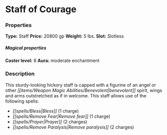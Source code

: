 ﻿---
Title: "Staff of Courage"
Type: "Staff"
Price: "20800 gp"
Weight: "5 lbs."
Slot: "Slotless"
Caster level: "8"
Aura: "moderate enchantment"
Description: |
  "This sturdy-looking hickory staff is capped with a figurine of an angel or other benevolent spirit, wings and arms outstretched as if in welcome. This staff allows use of the following spells:"
Crafting cost: "10400 gp"
Sources: "['Pathfinder Society Field Guide', 'Ultimate Equipment']"
---

# Staff of Courage

### Properties

**Type:** Staff **Price:** 20800 gp **Weight:** 5 lbs. **Slot:** Slotless

##### Magical properties

**Caster level:** 8 **Aura:** moderate enchantment

### Description

This sturdy-looking hickory staff is capped with a figurine of an angel or other _[[items/Weapon Magic Abilities/Benevolent|benevolent]]_ spirit, wings and arms outstretched as if in welcome. This staff allows use of the following spells:

* _[[spells/Bless|Bless]]_ (1 charge)
* _[[spells/Remove Fear|Remove fear]]_ (1 charge)
* _[[spells/Prayer|Prayer]]_ (2 charges)
* _[[spells/Remove Paralysis|Remove paralysis]]_ (2 charges)